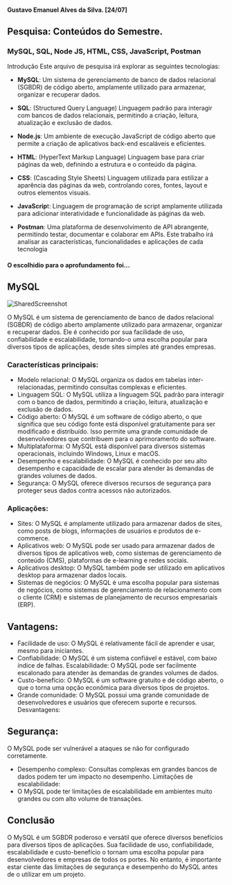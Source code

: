 <!---
guhalvxs001/guhalvxs001 is a ✨ special ✨ repository because its `README.md` (this file) appears on your GitHub profile.
You can click the Preview link to take a look at your changes.
--->
#### Gustavo Emanuel Alves da Silva. [24/07]
## Pesquisa: Conteúdos do Semestre. 
### MySQL, SQL, Node JS, HTML, CSS, JavaScript, Postman
Introdução
Este arquivo de pesquisa irá explorar as seguintes tecnologias:

- **MySQL**: Um sistema de gerenciamento de banco de dados relacional (SGBDR) de código aberto, amplamente utilizado para armazenar, organizar e recuperar dados.

- **SQL**: (Structured Query Language) Linguagem padrão para interagir com bancos de dados relacionais, permitindo a criação, leitura, atualização e exclusão de dados.

- **Node.js**: Um ambiente de execução JavaScript de código aberto que permite a criação de aplicativos back-end escaláveis e eficientes.

- **HTML**: (HyperText Markup Language) Linguagem base para criar páginas da web, definindo a estrutura e o conteúdo da página.

- **CSS**: (Cascading Style Sheets) Linguagem utilizada para estilizar a aparência das páginas da web, controlando cores, fontes, layout e outros elementos visuais.

- **JavaScrip**t: Linguagem de programação de script amplamente utilizada para adicionar interatividade e funcionalidade às páginas da web.

- **Postman**: Uma plataforma de desenvolvimento de API abrangente, permitindo testar, documentar e colaborar em APIs.
Este trabalho irá analisar as características, funcionalidades e aplicações de cada tecnologia

#### O escolhidio para o aprofundamento foi... 
## **MySQL**
![SharedScreenshot](https://github.com/user-attachments/assets/f29c6e28-9672-42a9-ae6d-528030aa945d)

O MySQL é um sistema de gerenciamento de banco de dados relacional (SGBDR) de código aberto amplamente utilizado para armazenar, organizar e recuperar dados. Ele é conhecido por sua facilidade de uso, confiabilidade e escalabilidade, tornando-o uma escolha popular para diversos tipos de aplicações, desde sites simples até grandes empresas.


### **Características principais:**

- Modelo relacional: O MySQL organiza os dados em tabelas inter-relacionadas, permitindo consultas complexas e eficientes.
- Linguagem SQL: O MySQL utiliza a linguagem SQL padrão para interagir com o banco de dados, permitindo a criação, leitura, atualização e exclusão de dados.
- Código aberto: O MySQL é um software de código aberto, o que significa que seu código fonte está disponível gratuitamente para ser modificado e distribuído. Isso permite uma grande comunidade de desenvolvedores que contribuem para o aprimoramento do software.
- Multiplataforma: O MySQL está disponível para diversos sistemas operacionais, incluindo Windows, Linux e macOS.
- Desempenho e escalabilidade: O MySQL é conhecido por seu alto desempenho e capacidade de escalar para atender às demandas de grandes volumes de dados.
- Segurança: O MySQL oferece diversos recursos de segurança para proteger seus dados contra acessos não autorizados.

### **Aplicações:**

- Sites: O MySQL é amplamente utilizado para armazenar dados de sites, como posts de blogs, informações de usuários e produtos de e-commerce.
- Aplicativos web: O MySQL pode ser usado para armazenar dados de diversos tipos de aplicativos web, como sistemas de gerenciamento de conteúdo (CMS), plataformas de e-learning e redes sociais.
- Aplicativos desktop: O MySQL também pode ser utilizado em aplicativos desktop para armazenar dados locais.
- Sistemas de negócios: O MySQL é uma escolha popular para sistemas de negócios, como sistemas de gerenciamento de relacionamento com o cliente (CRM) e sistemas de planejamento de recursos empresariais (ERP).

## Vantagens:

- Facilidade de uso: O MySQL é relativamente fácil de aprender e usar, mesmo para iniciantes.
- Confiabilidade: O MySQL é um sistema confiável e estável, com baixo índice de falhas.
Escalabilidade: O MySQL pode ser facilmente escalonado para atender às demandas de grandes volumes de dados.
- Custo-benefício: O MySQL é um software gratuito e de código aberto, o que o torna uma opção econômica para diversos tipos de projetos.
- Grande comunidade: O MySQL possui uma grande comunidade de desenvolvedores e usuários que oferecem suporte e recursos.
Desvantagens:

## **Segurança:**
O MySQL pode ser vulnerável a ataques se não for configurado corretamente.
- Desempenho complexo: Consultas complexas em grandes bancos de dados podem ter um impacto no desempenho.
Limitações de escalabilidade: 
- O MySQL pode ter limitações de escalabilidade em ambientes muito grandes ou com alto volume de transações.

## Conclusão

O MySQL é um SGBDR poderoso e versátil que oferece diversos benefícios para diversos tipos de aplicações. Sua facilidade de uso, confiabilidade, escalabilidade e custo-benefício o tornam uma escolha popular para desenvolvedores e empresas de todos os portes. No entanto, é importante estar ciente das limitações de segurança e desempenho do MySQL antes de o utilizar em um projeto.
